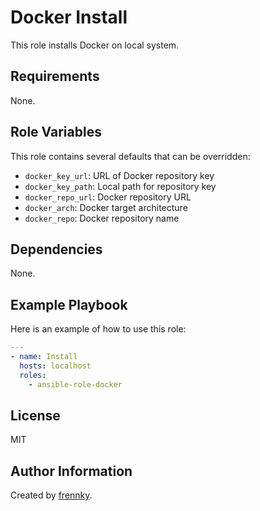 Docker Install
==============

This role installs Docker on local system.

Requirements
------------

None.

Role Variables
--------------

This role contains several defaults that can be overridden:

- `docker_key_url`: URL of Docker repository key
- `docker_key_path`: Local path for repository key
- `docker_repo_url`: Docker repository URL
- `docker_arch`: Docker target architecture
- `docker_repo`: Docker repository name

Dependencies
------------

None.

Example Playbook
----------------

Here is an example of how to use this role:

```yaml
---
- name: Install
  hosts: localhost
  roles:
    - ansible-role-docker
```

License
-------

MIT

Author Information
------------------

Created by [frennky](https://github.com/frennky).
